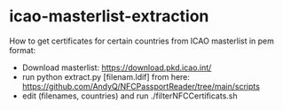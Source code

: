 # icao-masterlist-extraction

How to get certificates for certain countries from ICAO masterlist in pem format:
- Download masterlist: https://download.pkd.icao.int/
- run python extract.py [filenam.ldif] from here: https://github.com/AndyQ/NFCPassportReader/tree/main/scripts
- edit (filenames, countries) and run ./filterNFCCertificats.sh 
